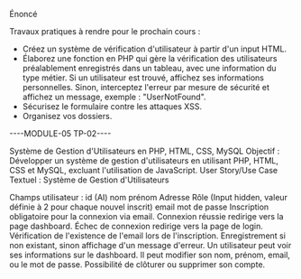 Énoncé

Travaux pratiques à rendre pour le prochain cours :

- Créez un système de vérification d'utilisateur à partir d'un input HTML.
- Élaborez une fonction en PHP qui gère la vérification des utilisateurs préalablement enregistrés dans un tableau, avec une information du type métier. Si un utilisateur est trouvé, affichez ses informations personnelles. Sinon, interceptez l'erreur par mesure de sécurité et affichez un message, exemple : "UserNotFound".
- Sécurisez le formulaire contre les attaques XSS.
- Organisez vos dossiers.

----MODULE-05 TP-02----

Système de Gestion d'Utilisateurs en PHP, HTML, CSS, MySQL
Objectif : Développer un système de gestion d'utilisateurs en utilisant PHP, HTML, CSS et MySQL, excluant l'utilisation de JavaScript.
User Story/Use Case Textuel : Système de Gestion d'Utilisateurs

Champs utilisateur :
id (AI)
nom
prénom
Adresse
Rôle (Input hidden, valeur définie à 2 pour chaque nouvel inscrit)
email
mot de passe
Inscription obligatoire pour la connexion via email.
Connexion réussie redirige vers la page dashboard.
Échec de connexion redirige vers la page de login.
Vérification de l'existence de l'email lors de l'inscription. Enregistrement si non existant, sinon affichage d'un message d'erreur.
Un utilisateur peut voir ses informations sur le dashboard.
Il peut modifier son nom, prénom, email, ou le mot de passe.
Possibilité de clôturer ou supprimer son compte.  
